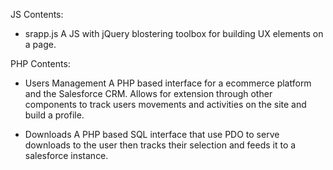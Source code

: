 JS Contents:
- srapp.js
  A JS with jQuery blostering toolbox for building UX elements on a page.

PHP Contents:
- Users Management
  A PHP based interface for a ecommerce platform and the Salesforce CRM. Allows for extension through other         components to track users movements and activities on the site and build a profile.

- Downloads
  A PHP based SQL interface that use PDO to serve downloads to the user then tracks their selection and feeds it to a salesforce instance.
